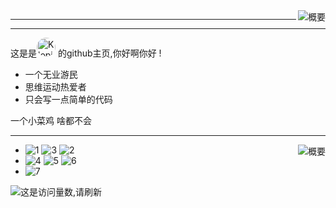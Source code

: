 <img  align="right" src="https://github-readme-stats.vercel.app/api?username=Kloping&show_icons=true&title_color=7685FFFF&text_color=DA0094FF&icon_color=AD9CFF&bg_color=FF,545251FF,332328FF&hide_border=false&locale=cn" alt="概要">


<hr>
<hr>

这是是<a href="http://github.com/Kloping"><img style='border-radius: 99px; width: 30px; height: 30px; display: inline' src="https://avatars.githubusercontent.com/u/87743020?v=4" alt="Kloping"></a>
的github主页,你好啊你好 !

* 一个无业游民
* 思维运动热爱者
* 只会写一点简单的代码

一个小菜鸡 啥都不会

<hr>

<img align="right" src="https://github-readme-stats.vercel.app/api/top-langs/?username=kloping&layout=compact&theme=tokyonight&show_icons=true&title_color=7685FFFF&text_color=DA0094FF&icon_color=AD9CFF&bg_color=FF,545251FF,332328FF&hide_border=true" alt="概要">

* ![1](https://img.shields.io/badge/-Kotlin-FEE?style=flat-square&logo=Kotlin&logoColor=55F)
  ![3](https://img.shields.io/badge/-Java-FFFFFF?style=flat-square&logo=Java&logoColor=F00)
  ![2](https://img.shields.io/badge/-Python-555?style=flat-square&logo=Python&logoColor=FF9)
* ![4](https://img.shields.io/badge/-Linux-00000F?style=flat-square&logo=Linux&logoColor=fff)
  ![5](https://img.shields.io/badge/-Windows-0078D6?style=flat-square&logo=Windows)
  ![6](https://img.shields.io/badge/-Android-8FA?style=flat-square&logo=Android&logoColor=FFF)
* ![7](https://img.shields.io/badge/-MySQL-FFF?style=flat-square&logo=MySQL&logoColor=000)

![这是访问量数,请刷新](https://jwenjian-visitor-badge-5.glitch.me/badge?page_id=kloping.kloping.readme)
 

 
